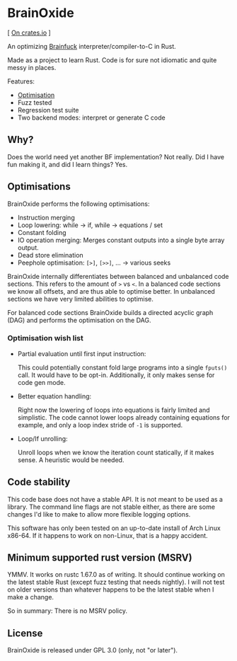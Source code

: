 # BrainOxide

[ [On crates.io](https://crates.io/crates/brainoxide) ]

An optimizing [Brainfuck] interpreter/compiler-to-C in Rust.

Made as a project to learn Rust. Code is for sure not idiomatic and quite messy
in places.

Features:

* [Optimisation](#optimisations)
* Fuzz tested
* Regression test suite
* Two backend modes: interpret or generate C code

## Why?

Does the world need yet another BF implementation? Not really. Did I have fun
making it, and did I learn things? Yes.

## Optimisations

BrainOxide performs the following optimisations:

* Instruction merging
* Loop lowering: while → if, while → equations / set
* Constant folding
* IO operation merging: Merges constant outputs into a single byte array output.
* Dead store elimination
* Peephole optimisation: `[>]`, `[>>]`, ... → various seeks

BrainOxide internally differentiates between balanced and unbalanced code
sections. This refers to the amount of `>` vs `<`. In a balanced code sections
we know all offsets, and are thus able to optimise better. In unbalanced
sections we have very limited abilities to optimise.

For balanced code sections BrainOxide builds a directed acyclic graph (DAG) and
performs the optimisation on the DAG.

### Optimisation wish list

* Partial evaluation until first input instruction:

  This could potentially constant fold large programs into a single `fputs()` call.
  It would have to be opt-in. Additionally, it only makes sense for code gen mode.

* Better equation handling:

  Right now the lowering of loops into equations is fairly
  limited and simplistic. The code cannot lower loops already containing equations for
  example, and only a loop index stride of `-1` is supported.

* Loop/If unrolling:

  Unroll loops when we know the iteration count statically, if it makes sense.
  A heuristic would be needed.

## Code stability

This code base does not have a stable API. It is not meant to be used
as a library. The command line flags are not stable either, as there
are some changes I'd like to make to allow more flexible logging options.

This software has only been tested on an up-to-date install of Arch Linux x86-64.
If it happens to work on non-Linux, that is a happy accident.

## Minimum supported rust version (MSRV)

YMMV. It works on rustc 1.67.0 as of writing. It should continue working on
the latest stable Rust (except fuzz testing that needs nightly). I will not
test on older versions than whatever happens to be the latest stable when I
make a change.

So in summary: There is no MSRV policy.

## License

BrainOxide is released under GPL 3.0 (only, not "or later").

[Brainfuck]: https://en.wikipedia.org/wiki/Brainfuck
